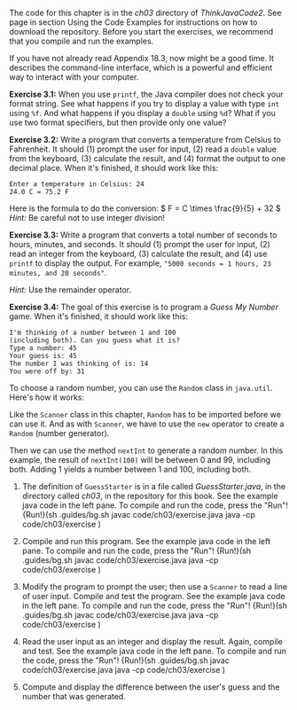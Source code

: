 The code for this chapter is in the *ch03* directory of *ThinkJavaCode2*. See page in section Using the Code Examples for instructions on how to download the repository. Before you start the exercises, we recommend that you compile and run the examples.

If you have not already read Appendix 18.3, now might be a good time. It describes the command-line interface, which is a powerful and efficient way to interact with your computer.


**Exercise 3.1:**
When you use `printf`, the Java compiler does not check your format string. See what happens if you try to display a value with type `int` using `%f`. And what happens if you display a `double` using `%d`? What if you use two format specifiers, but then provide only one value?



**Exercise 3.2:**
Write a program that converts a temperature from Celsius to Fahrenheit. It should (1) prompt the user for input, (2) read a `double` value from the keyboard, (3) calculate the result, and (4) format the output to one decimal place. When it's finished, it should work like this:

```code
Enter a temperature in Celsius: 24
24.0 C = 75.2 F
```

Here is the formula to do the conversion: $ F = C \times \frac{9}{5} + 32 $ *Hint:* Be careful not to use integer division!


**Exercise 3.3:**
Write a program that converts a total number of seconds to hours, minutes, and seconds. It should (1) prompt the user for input, (2) read an integer from the keyboard, (3) calculate the result, and (4) use `printf` to display the output. For example, `"5000 seconds = 1 hours, 23 minutes, and 20 seconds"`.

*Hint:* Use the remainder operator.


**Exercise 3.4:**
The goal of this exercise is to program a *Guess My Number* game. When it's finished, it should work like this:

```code
I'm thinking of a number between 1 and 100
(including both). Can you guess what it is?
Type a number: 45
Your guess is: 45
The number I was thinking of is: 14
You were off by: 31
```

To choose a random number, you can use the `Random` class in `java.util`. Here's how it works:





Like the `Scanner` class in this chapter, `Random` has to be imported before we can use it. And as with `Scanner`, we have to use the `new` operator to create a `Random` (number generator).

Then we can use the method `nextInt` to generate a random number. In this example, the result of `nextInt(100)` will be between 0 and 99, including both. Adding 1 yields a number between 1 and 100, including both.



1. The definition of `GuessStarter` is in a file called *GuessStarter.java*, in the directory called *ch03*, in the repository for this book. See the example java code in the left pane. To compile and run the code, press the "Run"!
{Run!}(sh .guides/bg.sh javac code/ch03/exercise.java java -cp code/ch03/exercise )

1. Compile and run this program. See the example java code in the left pane. To compile and run the code, press the "Run"!
{Run!}(sh .guides/bg.sh javac code/ch03/exercise.java java -cp code/ch03/exercise )

1. Modify the program to prompt the user; then use a `Scanner` to read a line of user input. Compile and test the program. See the example java code in the left pane. To compile and run the code, press the "Run"!
{Run!}(sh .guides/bg.sh javac code/ch03/exercise.java java -cp code/ch03/exercise )

1. Read the user input as an integer and display the result. Again, compile and test. See the example java code in the left pane. To compile and run the code, press the "Run"!
{Run!}(sh .guides/bg.sh javac code/ch03/exercise.java java -cp code/ch03/exercise )

1. Compute and display the difference between the user's guess and the number that was generated.